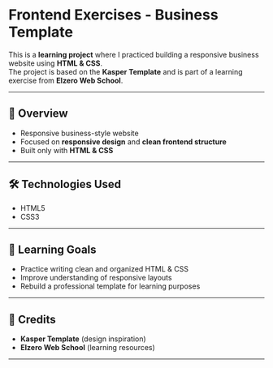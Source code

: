 # Frontend Exercises - Business Template

This is a **learning project** where I practiced building a responsive business website using **HTML & CSS**.  
The project is based on the **Kasper Template** and is part of a learning exercise from **Elzero Web School**.

---

## 🚀 Overview
- Responsive business-style website
- Focused on **responsive design** and **clean frontend structure**
- Built only with **HTML & CSS**

---

## 🛠️ Technologies Used
- HTML5  
- CSS3  

---

## 🎯 Learning Goals
- Practice writing clean and organized HTML & CSS  
- Improve understanding of responsive layouts  
- Rebuild a professional template for learning purposes  

---

## 🙌 Credits
- **Kasper Template** (design inspiration)  
- **Elzero Web School** (learning resources)  

---
